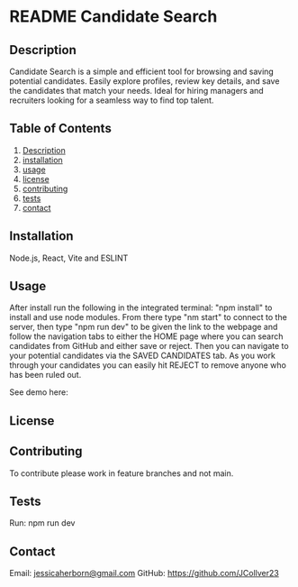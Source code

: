 
  
  # README Candidate Search
  
  
  ## Description
 
Candidate Search is a simple and efficient tool for browsing and saving potential candidates. Easily explore profiles, review key details, and save the candidates that match your needs. Ideal for hiring managers and recruiters looking for a seamless way to find top talent.
  
  ## Table of Contents
  1. [Description](#description)
  2. [installation](#installation) 
  3. [usage](#usage)
  4. [license](#license)
  5. [contributing](#contributing)
  6. [tests](#tests)
  7. [contact](#contact)
  
  ## Installation
  Node.js, React, Vite and ESLINT
  
  ## Usage
  
  After install run the following in the integrated terminal: "npm install" to install and use node modules. From there type "nm start" to connect to the server, then type "npm run dev" to be given the link to the webpage and follow the navigation tabs to either the HOME page where you can search candidates from GitHub and either save or reject. Then you can navigate to your potential candidates via the SAVED CANDIDATES tab. As you work through your candidates you can easily hit REJECT to remove anyone who has been ruled out. 

  See demo here: 
  
  ## License
  
  
  
  ## Contributing
  
  To contribute please work in feature branches and not main.
  
  ## Tests
  
  Run: npm run dev

  
  ## Contact 

  Email: jessicaherborn@gmail.com
  GitHub: https://github.com/JCollver23
  
  
